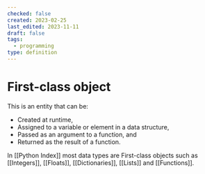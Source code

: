 ```yaml
---
checked: false
created: 2023-02-25
last_edited: 2023-11-11
draft: false
tags:
  - programming
type: definition
---
```

# First-class object
This is an entity that can be:
- Created at runtime,
- Assigned to a variable or element in a data structure,
- Passed as an argument to a function, and
- Returned as the result of a function.

In [[Python Index]] most data types are First-class objects such as [[Integers]], [[Floats]], [[Dictionaries]], [[Lists]] and [[Functions]].
